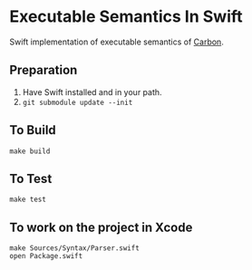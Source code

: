 # Executable Semantics In Swift

Swift implementation of executable semantics of
[Carbon](https://carbon-language/carbon-lang).

## Preparation

1. Have Swift installed and in your path.
2. `git submodule update --init`

## To Build

    make build
    
## To Test

    make test

## To work on the project in Xcode

    make Sources/Syntax/Parser.swift
    open Package.swift
